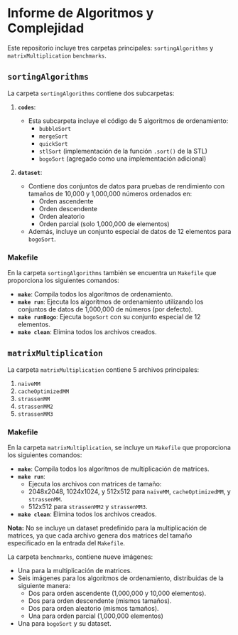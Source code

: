 # Informe de Algoritmos y Complejidad

Este repositorio incluye tres carpetas principales: `sortingAlgorithms` y `matrixMultiplication` `benchmarks`.

## `sortingAlgorithms`

La carpeta `sortingAlgorithms` contiene dos subcarpetas:

1. **`codes`**: 
   - Esta subcarpeta incluye el código de 5 algoritmos de ordenamiento: 
     - `bubbleSort`
     - `mergeSort`
     - `quickSort`
     - `stlSort` (implementación de la función `.sort()` de la STL)
     - `bogoSort` (agregado como una implementación adicional)
   
2. **`dataset`**:
   - Contiene dos conjuntos de datos para pruebas de rendimiento con tamaños de 10,000 y 1,000,000 números ordenados en:
     - Orden ascendente
     - Orden descendente
     - Orden aleatorio
     - Orden parcial (solo 1,000,000 de elementos)
   - Además, incluye un conjunto especial de datos de 12 elementos para `bogoSort`.

### Makefile
En la carpeta `sortingAlgorithms` también se encuentra un `Makefile` que proporciona los siguientes comandos:

- **`make`**: Compila todos los algoritmos de ordenamiento.
- **`make run`**: Ejecuta los algoritmos de ordenamiento utilizando los conjuntos de datos de 1,000,000 de números (por defecto).
- **`make runBogo`**: Ejecuta `bogoSort` con su conjunto especial de 12 elementos.
- **`make clean`**: Elimina todos los archivos creados.

## `matrixMultiplication`

La carpeta `matrixMultiplication` contiene 5 archivos principales:

1. `naiveMM`
2. `cacheOptimizedMM`
3. `strassenMM`
4. `strassenMM2`
5. `strassenMM3`

### Makefile
En la carpeta `matrixMultiplication`, se incluye un `Makefile` que proporciona los siguientes comandos:

- **`make`**: Compila todos los algoritmos de multiplicación de matrices.
- **`make run`**: 
    - Ejecuta los archivos con matrices de tamaño:
    - 2048x2048, 1024x1024, y 512x512 para `naiveMM`, `cacheOptimizedMM`, y `strassenMM`.
    - 512x512 para `strassenMM2` y `strassenMM3`.
- **`make clean`**: Elimina todos los archivos creados.

**Nota:** No se incluye un dataset predefinido para la multiplicación de matrices, ya que cada archivo genera dos matrices del tamaño especificado en la entrada del `Makefile`.

La carpeta `benchmarks`, contiene nueve imágenes:
- Una para la multiplicación de matrices.
- Seis imágenes para los algoritmos de ordenamiento, distribuidas de la siguiente manera:
  - Dos para orden ascendente (1,000,000 y 10,000 elementos).
  - Dos para orden descendente (mismos tamaños).
  - Dos para orden aleatorio (mismos tamaños).
  - Una para orden parcial (1,000,000 elementos)
- Una para `bogoSort` y su dataset.

